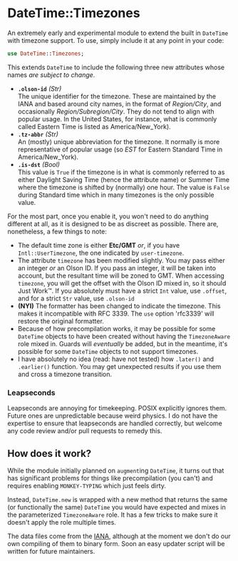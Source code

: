 # DateTime::Timezones

An extremely early and experimental module to extend the built in `DateTime` with timezone support.
To use, simply include it at any point in your code:

```raku 
use DateTime::Timezones;
```

This extends `DateTime` to include the following three new attributes whose names *are subject to change*.

  * **`.olson-id`** *(Str)*  
  The unique identifier for the timezone. 
  These are maintained by the IANA and based around city names, in the format of *Region/City*, and occasionally *Region/Subregion/City*. 
  They do not tend to align with popular usage.  In the United States, for instance, what is commonly called Eastern Time is listed as America/New_York).
  * **`.tz-abbr`** *(Str)*  
  An (mostly) unique abbreviation for the timezone. 
  It normally is more representative of popular usage (so *EST* for Eastern Standard Time in America/New_York).
  * **`.is-dst`** *(Bool)*  
  This value is `True` if the timezone is in what is commonly referred to as either Daylight Saving Time (hence the attribute name) or Summer Time where the timezone is shifted by (normally) one hour.
  The value is `False` during Standard time which in many timezones is the only possible value.


For the most part, once you enable it, you won't need to do anything different at all, as it is designed to be as discreet as possible.
There are, nonetheless, a few things to note:

 * The default time zone is either **Etc/GMT** *or*, if you have `Intl::UserTimezone`, the one indicated by `user-timezone`.
 * The attribute `timezone` has been modified slightly. 
 You may pass either an integer *or* an Olson ID.
 If you pass an integer, it will be taken into account, but the resultant time will be zoned to GMT.
 When accessing `timezone`, you will get the offset with the Olson ID mixed in, so it should Just Work™. 
 If you absolutely must have a strict `Int` value, use `.offset`, and for a strict `Str` value, use `.olson-id`
 * **(NYI)** The formatter has been changed to indicate the timezone.
 This makes it incompatible with RFC 3339.
 The `use` option 'rfc3339' will restore the original formatter.
 * Because of how precompilation works, it may be possible for some `DateTime` objects to have been created without having the `TimezoneAware` role mixed in. 
 Guards will *eventually* be added, but in the meantime, it's possible for some `DateTime` objects to not support timezones.
 * I have absolutely no idea (read: have not tested) how `.later()` and `.earlier()` function.
 You may get unexpected results if you use them and cross a timezone transition.
 
### Leapseconds

Leapseconds are annoying for timekeeping.
POSIX explicitly ignores them.
Future ones are unpredictable because weird physics.
I do not have the expertise to ensure that leapseconds are handled correctly, but welcome any code review and/or pull requests to remedy this.

## How does it work?

While the module initially planned on `augment`ing `DateTime`, it turns out that has significant problems for things like precompilation (you can't) and requires enabling `MONKEY-TYPING` which just feels dirty.

Instead, `DateTime.new` is wrapped with a new method that returns the same (or functionally the same) `DateTime` you would have expected and mixes in the parameterized `TimezoneAware` role. 
It has a few tricks to make sure it doesn't apply the role multiple times.

The data files come from the [IANA](https://www.iana.org/time-zones), although at the moment we don't do our own compiling of them to binary form.
Soon an easy updater script will be written for future maintainers. 